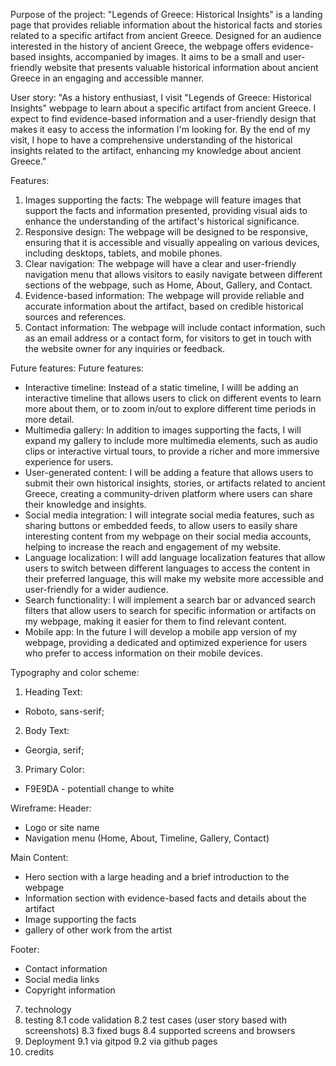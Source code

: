  Purpose of the project:
 "Legends of Greece: Historical Insights" is a landing page that provides reliable information about the historical facts and stories related to a specific artifact from ancient Greece. Designed for an audience interested in the history of ancient Greece, the webpage offers evidence-based insights, accompanied by images. It aims to be a small and user-friendly website that presents valuable historical information about ancient Greece in an engaging and accessible manner.

User story:
 "As a history enthusiast, I visit "Legends of Greece: Historical Insights" webpage to learn about a specific artifact from ancient Greece. I expect to find evidence-based information and a user-friendly design that makes it easy to access the information I'm looking for. By the end of my visit, I hope to have a comprehensive understanding of the historical insights related to the artifact, enhancing my knowledge about ancient Greece."

Features:
1. Images supporting the facts: The webpage will feature images that support the facts and information presented, providing visual aids to enhance the understanding of the artifact's historical significance.
2. Responsive design: The webpage will be designed to be responsive, ensuring that it is accessible and visually appealing on various devices, including desktops, tablets, and mobile phones.
3. Clear navigation: The webpage will have a clear and user-friendly navigation menu that allows visitors to easily navigate between different sections of the webpage, such as Home, About, Gallery, and Contact.
4. Evidence-based information: The webpage will provide reliable and accurate information about the artifact, based on credible historical sources and references.
5. Contact information: The webpage will include contact information, such as an email address or a contact form, for visitors to get in touch with the website owner for any inquiries or feedback.

 Future features:
Future features:
- Interactive timeline: Instead of a static timeline, I willl be adding an interactive timeline that allows users to click on different events to learn more about them, or to zoom in/out to explore different time periods in more detail.
- Multimedia gallery: In addition to images supporting the facts, I will expand my gallery to include more multimedia elements, such as audio clips or interactive virtual tours, to provide a richer and more immersive experience for users.
- User-generated content: I will be adding a feature that allows users to submit their own historical insights, stories, or artifacts related to ancient Greece, creating a community-driven platform where users can share their knowledge and insights.
- Social media integration: I will integrate social media features, such as sharing buttons or embedded feeds, to allow users to easily share interesting content from my webpage on their social media accounts, helping to increase the reach and engagement of my website.
- Language localization: I will add language localization features that allow users to switch between different languages to access the content in their preferred language, this will make my website more accessible and user-friendly for a wider audience.
- Search functionality: I will implement a search bar or advanced search filters that allow users to search for specific information or artifacts on my webpage, making it easier for them to find relevant content.
- Mobile app: In the future I will develop a mobile app version of my webpage, providing a dedicated and optimized experience for users who prefer to access information on their mobile devices.



Typography and color scheme:
1. Heading Text:
 * Roboto, sans-serif; 
2. Body Text:
 * Georgia, serif; 

3. Primary Color:
 * F9E9DA - potentiall change to white 



 Wireframe:
 Header:
- Logo or site name
- Navigation menu (Home, About, Timeline, Gallery, Contact)

Main Content:
- Hero section with a large heading and a brief introduction to the webpage
- Information section with evidence-based facts and details about the artifact
- Image supporting the facts
- gallery of other work from the artist

Footer:
- Contact information
- Social media links
- Copyright information



7. technology
8. testing
   8.1 code validation
   8.2 test cases (user story based with screenshots)
   8.3 fixed bugs
   8.4 supported screens and browsers
9. Deployment
   9.1 via gitpod
   9.2 via github pages
10. credits